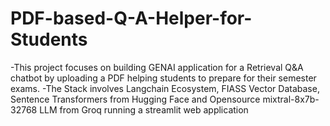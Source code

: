 # PDF-based-Q-A-Helper-for-Students
-This project focuses on building GENAI application for a Retrieval Q&A chatbot by uploading a PDF helping students to prepare for their semester exams.
-The Stack involves Langchain Ecosystem, FIASS Vector Database, Sentence Transformers from Hugging Face and Opensource mixtral-8x7b-32768  LLM from Groq running a streamlit web application
